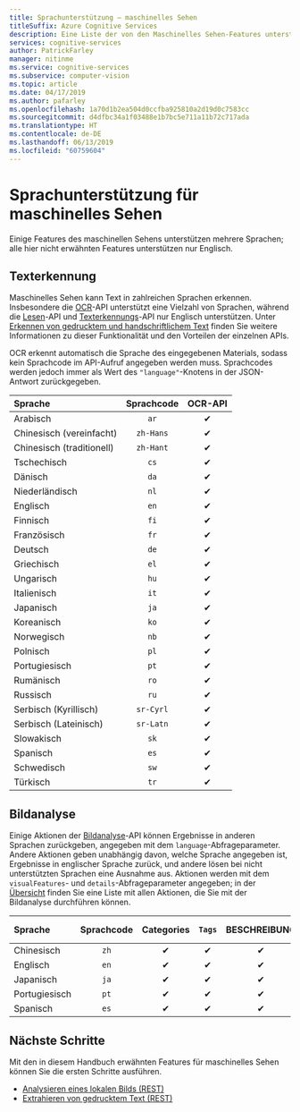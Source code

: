 ```yaml
---
title: Sprachunterstützung – maschinelles Sehen
titleSuffix: Azure Cognitive Services
description: Eine Liste der von den Maschinelles Sehen-Features unterstützten natürlichen Sprachen.
services: cognitive-services
author: PatrickFarley
manager: nitinme
ms.service: cognitive-services
ms.subservice: computer-vision
ms.topic: article
ms.date: 04/17/2019
ms.author: pafarley
ms.openlocfilehash: 1a70d1b2ea504d0ccfba925810a2d19d0c7583cc
ms.sourcegitcommit: d4dfbc34a1f03488e1b7bc5e711a11b72c717ada
ms.translationtype: HT
ms.contentlocale: de-DE
ms.lasthandoff: 06/13/2019
ms.locfileid: "60759604"
---
```

# <a name="language-support-for-computer-vision"></a>Sprachunterstützung für maschinelles Sehen

Einige Features des maschinellen Sehens unterstützen mehrere Sprachen; alle hier nicht erwähnten Features unterstützen nur Englisch.

## <a name="text-recognition"></a>Texterkennung

Maschinelles Sehen kann Text in zahlreichen Sprachen erkennen. Insbesondere die [OCR](https://westus.dev.cognitive.microsoft.com/docs/services/5adf991815e1060e6355ad44/operations/56f91f2e778daf14a499e1fc)-API unterstützt eine Vielzahl von Sprachen, während die [Lesen](https://westus.dev.cognitive.microsoft.com/docs/services/5adf991815e1060e6355ad44/operations/2afb498089f74080d7ef85eb)-API und [Texterkennungs](https://westus.dev.cognitive.microsoft.com/docs/services/5adf991815e1060e6355ad44/operations/587f2c6a154055056008f200)-API nur Englisch unterstützen. Unter [Erkennen von gedrucktem und handschriftlichem Text](concept-recognizing-text.md) finden Sie weitere Informationen zu dieser Funktionalität und den Vorteilen der einzelnen APIs.

OCR erkennt automatisch die Sprache des eingegebenen Materials, sodass kein Sprachcode im API-Aufruf angegeben werden muss. Sprachcodes werden jedoch immer als Wert des `"language"`-Knotens in der JSON-Antwort zurückgegeben.

|Sprache| Sprachcode | OCR-API |
|:-----|:----:|:-----:|
|Arabisch | `ar`|✔ |
|Chinesisch (vereinfacht) | `zh-Hans`|✔ |
|Chinesisch (traditionell) | `zh-Hant`|✔ |
|Tschechisch | `cs` |✔ |
|Dänisch | `da` |✔ |
|Niederländisch | `nl` |✔ |
|Englisch | `en` |✔ |
|Finnisch | `fi` |✔ |
|Französisch | `fr` |✔ |
|Deutsch | `de` |✔ |
|Griechisch | `el` |✔ |
|Ungarisch | `hu` |✔ |
|Italienisch | `it` |✔ |
|Japanisch | `ja` |✔ |
|Koreanisch | `ko` |✔ |
|Norwegisch | `nb` |✔ |
|Polnisch | `pl` |✔ |
|Portugiesisch | `pt` |✔ |
|Rumänisch | `ro` |✔ |
|Russisch | `ru` |✔ |
|Serbisch (Kyrillisch) | `sr-Cyrl` |✔ |
|Serbisch (Lateinisch) | `sr-Latn` |✔ |
|Slowakisch | `sk` |✔ |
|Spanisch | `es` |✔ |
|Schwedisch | `sw` |✔ |
|Türkisch | `tr` |✔ |

## <a name="image-analysis"></a>Bildanalyse

Einige Aktionen der [Bildanalyse](https://westus.dev.cognitive.microsoft.com/docs/services/5adf991815e1060e6355ad44/operations/56f91f2e778daf14a499e1fa)-API können Ergebnisse in anderen Sprachen zurückgeben, angegeben mit dem `language`-Abfrageparameter. Andere Aktionen geben unabhängig davon, welche Sprache angegeben ist, Ergebnisse in englischer Sprache zurück, und andere lösen bei nicht unterstützten Sprachen eine Ausnahme aus. Aktionen werden mit dem `visualFeatures`- und `details`-Abfrageparameter angegeben; in der [Übersicht](home.md) finden Sie eine Liste mit allen Aktionen, die Sie mit der Bildanalyse durchführen können.

|Sprache | Sprachcode | Categories | `Tags` | BESCHREIBUNG | Erwachsene | Marken | Farbe | Gesichtserkennung | ImageType | Objekte | Prominente | Besondere Merkmale |
|:---|:---:|:----:|:---:|:---:|:---:|:---:|:---:|:---:|:---:|:---:|:---:|:---:|
|Chinesisch | `zh`    | ✔ | ✔| ✔|-|-|-|-|-|❌|✔|✔|
|Englisch | `en`   | ✔ | ✔| ✔|✔|✔|✔|✔|✔|✔|✔|✔|
|Japanisch | `ja`   | ✔ | ✔| ✔|-|-|-|-|-|❌|✔|✔|
|Portugiesisch | `pt` | ✔ | ✔| ✔|-|-|-|-|-|❌|✔|✔|
|Spanisch | `es`    | ✔ | ✔| ✔|-|-|-|-|-|❌|✔|✔|

## <a name="next-steps"></a>Nächste Schritte

Mit den in diesem Handbuch erwähnten Features für maschinelles Sehen können Sie die ersten Schritte ausführen.

* [Analysieren eines lokalen Bilds (REST)](./quickstarts/csharp-analyze.md)
* [Extrahieren von gedrucktem Text (REST)](./quickstarts/csharp-print-text.md)